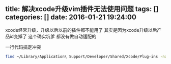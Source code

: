 title: 解决xcode升级vim插件无法使用问题
tags: []
categories: []
date: 2016-01-21 19:24:00
---

xcode经常升级，升级以后以前的插件都不能用了 其实是因为xcode升级以后产品id变掉了
这个确实坑爹 都没有做自动适配的

 
一行代码搞定冲突

``` bash
find ~/Library/Application\ Support/Developer/Shared/Xcode/Plug-ins -name Info.plist -maxdepth 3 | xargs -I{} defaults write {} DVTPlugInCompatibilityUUIDs -array-add `defaults read /Applications/Xcode.app/Contents/Info.plist DVTPlugInCompatibilityUUID`

```
